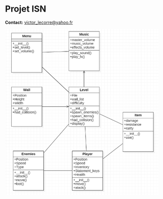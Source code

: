 # Projet ISN

**Contact:** victor_lecorre@yahoo.fr

![UML_Class_Diagram](docs/ClassUML.png "UML Class Diagram")